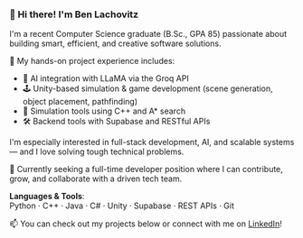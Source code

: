 ### 👋 Hi there! I'm Ben Lachovitz

I'm a recent Computer Science graduate (B.Sc., GPA 85) passionate about building smart, efficient, and creative software solutions.

🔧 My hands-on project experience includes:
- 🧠 AI integration with LLaMA via the Groq API
- 🕹️ Unity-based simulation & game development (scene generation, object placement, pathfinding)
- 🚀 Simulation tools using C++ and A* search
- 🛠️ Backend tools with Supabase and RESTful APIs

I'm especially interested in full-stack development, AI, and scalable systems — and I love solving tough technical problems.

💼 Currently seeking a full-time developer position where I can contribute, grow, and collaborate with a driven tech team.

**Languages & Tools**:  
Python · C++ · Java · C# · Unity · Supabase · REST APIs · Git

📫 You can check out my projects below or connect with me on [LinkedIn](https://www.linkedin.com/in/YOUR-USERNAME)!

